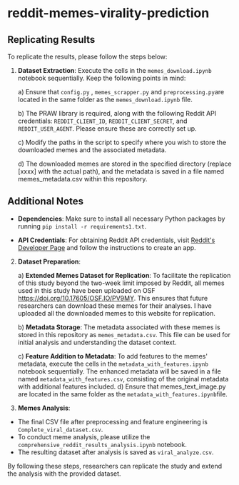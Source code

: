# reddit-memes-virality-prediction



## Replicating Results

To replicate the results, please follow the steps below:

1. **Dataset Extraction**: Execute the cells in the `memes_download.ipynb` notebook sequentially. Keep the following points in mind:

    a) Ensure that `config.py` , `memes_scrapper.py` and `preprocessing.py`are located in the same folder as the `memes_download.ipynb` file.

    b) The PRAW library is required, along with the following Reddit API credentials: `REDDIT_CLIENT_ID`, `REDDIT_CLIENT_SECRET`, and `REDDIT_USER_AGENT`. Please ensure these are correctly set up.

    c) Modify the paths in the script to specify where you wish to store the downloaded memes and the associated metadata.

    d) The downloaded memes are stored in the specified directory (replace [xxxx] with the actual path), and the metadata is saved in a file named memes_metadata.csv within this repository.

## Additional Notes

- **Dependencies**: Make sure to install all necessary Python packages by running `pip install -r requirements1.txt`.

- **API Credentials**: For obtaining Reddit API credentials, visit [Reddit's Developer Page](https://www.reddit.com/prefs/apps) and follow the instructions to create an app.


2. **Dataset Preparation**:
   
    a) **Extended Memes Dataset for Replication**: To facilitate the replication of this study beyond the two-week limit imposed by Reddit, all memes used in this study have been uploaded on OSF https://doi.org/10.17605/OSF.IO/PV9MY. This ensures that future researchers can download these memes for their analyses. I have uploaded all the downloaded memes to this website for replication.
   
    b) **Metadata Storage**: The metadata associated with these memes is stored in this repository as `memes_metadata.csv`. This file can be used for initial analysis and understanding the dataset context.
   
    c) **Feature Addition to Metadata**: To add features to the memes' metadata, execute the cells in the `metadata_with_features.ipynb` notebook sequentially. The enhanced metadata will be saved in a file named `metadata_with_features.csv`, consisting of the original metadata with additional features included.
   d) Ensure that memes_text_image.py are located in the same folder as the  `metadata_with_features.ipynb`file.
3. **Memes Analysis**:
   
- The final CSV file after preprocessing and feature engineering is `Complete_viral_dataset.csv`.
- To conduct meme analysis, please utilize the `comprehensive_reddit_results_analysis.ipynb` notebook.
- The resulting dataset after analysis is saved as `viral_analyze.csv`.

   

By following these steps, researchers can replicate the study and extend the analysis with the provided dataset.

